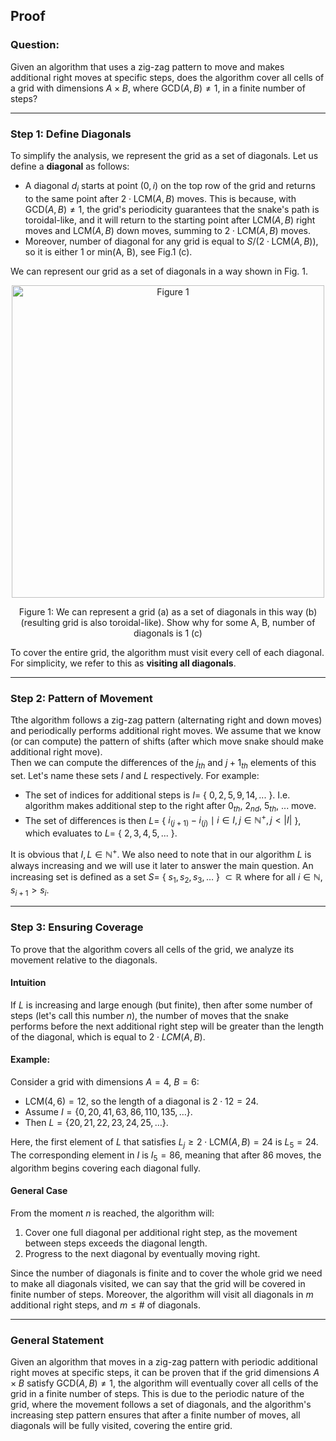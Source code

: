## Proof

### Question:
Given an algorithm that uses a zig-zag pattern to move and makes additional right moves at specific steps, does the algorithm cover all cells of a grid with dimensions $A \times B$, where $\text{GCD}(A, B) \neq 1$, in a finite number of steps?

---

### Step 1: Define Diagonals
To simplify the analysis, we represent the grid as a set of diagonals. Let us define a **diagonal** as follows:  
- A diagonal $d_i$ starts at point $(0, i)$ on the top row of the grid and returns to the same point after $2 \cdot \text{LCM}(A, B)$ moves. This is because, with $\text{GCD}(A, B) \neq 1$, the grid's periodicity guarantees that the snake's path is toroidal-like, and it will return to the starting point after $\text{LCM}(A, B)$ right moves and $\text{LCM}(A, B)$ down moves, summing to $2 \cdot \text{LCM}(A, B)$ moves. 
- Moreover, number of diagonal for any grid is equal to $S / (2 \cdot \text{LCM}(A, B))$, so it is either 1 or min(A, B), see Fig.1 (c). 

We can represent our grid as a set of diagonals in a way shown in Fig. 1. 

<p align="center">
  <img src="https://github.com/user-attachments/assets/3650dc39-5560-41a6-8391-06d45371959a" width="500" title="Figure 1">
</p>
<p align="center">Figure 1: We can represent a grid (a) as a set of diagonals in this way (b) (resulting grid is also toroidal-like). Show why for some A, B, number of diagonals is 1 (c)</p>

To cover the entire grid, the algorithm must visit every cell of each diagonal. For simplicity, we refer to this as **visiting all diagonals**.

---

### Step 2: Pattern of Movement
Tthe algorithm follows a zig-zag pattern (alternating right and down moves) and periodically performs additional right moves. We assume that we know (or can compute) the pattern of shifts (after which move snake should make additional right move). </br>
Then we can compute the differences of the $j_{th}$ and $j+1_{th}$ elements of this set. Let's name these sets $I$ and $L$ respectively. For example:
- The set of indices for additional steps is $I =$ { $0, 2, 5, 9, 14, ...$ }. I.e. algorithm makes additional step to the right after $0_{th}$, $2_{nd}$, $5_{th}$, ... move.
- The set of differences is then $L =$ { $i_{(j+1)} - i_{(j)} \mid i \in I, j \in \mathbb{N^+}, j < |I|$ }, which evaluates to $L =$ { $2, 3, 4, 5, ...$ }.

It is obvious that $I, L \in \mathbb{N^+}$.
We also need to note that in our algorithm $L$ is always increasing and we will use it later to answer the main question. 
An increasing set is defined as a set $S =$ { $s_1, s_2, s_3, \dots$ } $\subset \mathbb{R}$ where for all $i \in \mathbb{N}$, $s_{i+1} > s_i$.

---

### Step 3: Ensuring Coverage
To prove that the algorithm covers all cells of the grid, we analyze its movement relative to the diagonals.
#### **Intuition** 
If $L$ is increasing and large enough (but finite), then after some number of steps (let's call this number $n$), the number of moves that the snake performs before the next additional right step will be greater than the length of the diagonal, which is equal to $2 \cdot LCM(A, B)$. 

#### **Example**:
Consider a grid with dimensions $A = 4$, $B = 6$:  
- $\text{LCM}(4, 6) = 12$, so the length of a diagonal is $2 \cdot 12 = 24$.  
- Assume $I = \{0, 20, 41, 63, 86, 110, 135, \dots\}$.  
- Then $L = \{20, 21, 22, 23, 24, 25, \dots\}$.  

Here, the first element of $L$ that satisfies $L_j \geq 2 \cdot \text{LCM}(A, B) = 24$ is $L_5 = 24$. The corresponding element in $I$ is $I_5 = 86$, meaning that after 86 moves, the algorithm begins covering each diagonal fully.

#### **General Case**
From the moment $n$ is reached, the algorithm will:  
1. Cover one full diagonal per additional right step, as the movement between steps exceeds the diagonal length.  
2. Progress to the next diagonal by eventually moving right.

Since the number of diagonals is finite and to cover the whole grid we need to make all diagonals visited, we can say that the grid will be covered in finite number of steps. Moreover, the algorithm will visit all diagonals in $m$ additional right steps, and $m \leq \# \text{ of diagonals}$.

---

### General Statement

Given an algorithm that moves in a zig-zag pattern with periodic additional right moves at specific steps, it can be proven that if the grid dimensions $A \times B$ satisfy $\text{GCD}(A, B) \neq 1$, the algorithm will eventually cover all cells of the grid in a finite number of steps. This is due to the periodic nature of the grid, where the movement follows a set of diagonals, and the algorithm's increasing step pattern ensures that after a finite number of moves, all diagonals will be fully visited, covering the entire grid.
